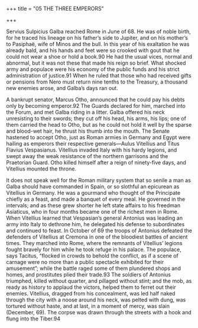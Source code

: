 +++
title = "05 THE THREE EMPERORS"

+++

Servius Sulpicius Galba reached Rome in June of 68. He was of noble birth, for he traced his lineage on his father’s side to Jupiter, and on his mother’s to Pasiphaë, wife of Minos and the bull. In this year of his exaltation he was already bald, and his hands and feet were so crooked with gout that he could not wear a shoe or hold a book.90 He had the usual vices, normal and abnormal, but it was not these that made his reign so brief. What shocked army and populace were his economy of the public funds and his strict administration of justice.91 When he ruled that those who had received gifts or pensions from Nero must return nine tenths to the Treasury, a thousand new enemies arose, and Galba’s days ran out.

A bankrupt senator, Marcus Otho, announced that he could pay his debts only by becoming emperor.92 The Guards declared for him, marched into the Forum, and met Galba riding in a litter. Galba offered his neck unresisting to their swords; they cut off his head, his arms, his lips; one of them carried the head to Otho, but as he could not hold it well by the sparse and blood-wet hair, he thrust his thumb into the mouth. The Senate hastened to accept Otho, just as Roman armies in Germany and Egypt were hailing as emperors their respective generals—Aulus Vitellius and Titus Flavius Vespasianus. Vitellius invaded Italy with his hardy legions, and swept away the weak resistance of the northern garrisons and the Praetorian Guard. Otho killed himself after a reign of ninety-five days, and Vitellius mounted the throne.

It does not speak well for the Roman military system that so senile a man as Galba should have commanded in Spain, or so slothful an epicurean as Vitellius in Germany. He was a gourmand who thought of the Principate chiefly as a feast, and made a banquet of every meal. He governed in the intervals; and as these grew shorter he left state affairs to his freedman Asiaticus, who in four months became one of the richest men in Rome. When Vitellius learned that Vespasian’s general Antonius was leading an army into Italy to dethrone him, he delegated his defense to subordinates and continued to feast. In October of 69 the troops of Antonius defeated the defenders of Vitellius at Cremona in one of the bloodiest battles of ancient times. They marched into Rome, where the remnants of Vitellius’ legions fought bravely for him while he took refuge in his palace. The populace, says Tacitus, “flocked in crowds to behold the conflict, as if a scene of carnage were no more than a public spectacle exhibited for their amusement”; while the battle raged some of them plundered shops and homes, and prostitutes plied their trade.93 The soldiers of Antonius triumphed, killed without quarter, and pillaged without stint; and the mob, as ready as history to applaud the victors, helped them to ferret out their enemies. Vitellius, dragged from his concealment, was led half naked through the city with a noose around his neck, was pelted with dung, was tortured without haste, and at last, in a moment of mercy, was slain \(December, 69\). The corpse was drawn through the streets with a hook and flung into the Tiber.94


